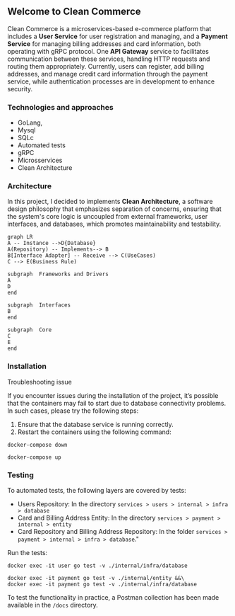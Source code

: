 ## Welcome to Clean  Commerce

Clean Commerce is a microservices-based e-commerce platform that includes a **User Service** for user registration and managing, and a **Payment Service** for managing billing addresses and card information, both operating with gRPC protocol. 
One **API Gateway** service to facilitates communication between these services, handling HTTP requests and routing them appropriately. Currently, users can register, add billing addresses, and manage credit card information through the payment service, while authentication processes are in development to enhance security.

### Technologies and approaches

- GoLang,
- Mysql
- SQLc
- Automated tests
- gRPC
- Microsservices
- Clean Architecture

### Architecture
In this project, I decided to implements **Clean Architecture**, a software design philosophy that emphasizes separation of concerns, ensuring that the system's core logic is uncoupled from external frameworks, user interfaces, and databases, which promotes maintainability and testability.
```mermaid
graph LR
A -- Instance -->D{Database} 
A(Repository) -- Implements--> B
B[Interface Adapter] -- Receive --> C(UseCases)
C --> E(Business Rule)

subgraph  Frameworks and Drivers
A
D
end

subgraph  Interfaces
B
end

subgraph  Core
C
E
end
```

###   Installation
<div  id="install>
<p>To install the application, the docker and docker-compose must be installed correctly on your machine</p><p>The application will start on localhost **(127.0.0.1)** on **8000 port**, the mysql db will start on **3306 port**, and the microsservices will use the **50051** and **50052** ports, make sure these ports are free before starting the installation.</p>
<p>1. Enter on project folder: </p>

```
cd clean_commerce
```
<p>2. Now we will run the containers using docker-compose:</p>  

```
docker-compose up
```
<p>3. Now we need to run the migrations with the following command: </p>

``` 
make migrate 
```
#### Troubleshooting issue
If you encounter issues during the installation of the project, it’s possible that the containers may fail to start due to database connectivity problems. In such cases, please try the following steps:

1.  Ensure that the database service is running correctly.
2.  Restart the containers using the following command:
```
docker-compose down
```
```
docker-compose up
```

### Testing

To automated tests, the following layers are covered by tests:

-   Users Repository: In the directory `services > users > internal > infra > database`
-   Card and Billing Address Entity: In the directory `services > payment > internal > entity`
-   Card Repository and Billing Address Repository: In the folder `services > payment > internal > infra > database`."

Run the tests: 
``` 
docker exec -it user go test -v ./internal/infra/database 
```
``` 
docker exec -it payment go test -v ./internal/entity &&\
docker exec -it payment go test -v ./internal/infra/database
```

To test the functionality in practice, a Postman collection has been made available in the `/docs` directory.